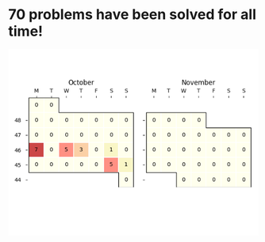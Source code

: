 **70** problems have been solved for all time!
===============================================
![](heatmap.png)

